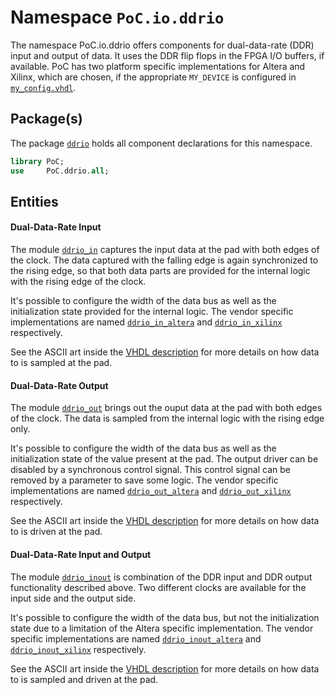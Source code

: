 # Namespace `PoC.io.ddrio`

The namespace PoC.io.ddrio offers components for dual-data-rate (DDR) input
and output of data. It uses the DDR flip flops in the FPGA
I/O buffers, if available. PoC has two platform specific
implementations for Altera and Xilinx, which are chosen, if the
appropriate `MY_DEVICE` is configured in [`my_config.vhdl`][my_config].
 

## Package(s)

The package [`ddrio`][ddrio.pkg] holds all component declarations for this namespace.

```VHDL
library PoC;
use     PoC.ddrio.all;
```


## Entities

#### Dual-Data-Rate Input

The module [`ddrio_in`][ddrio_in] captures the input data at the pad
with both edges of the clock. The data captured with the falling edge
is again synchronized to the rising edge, so that both data parts are
provided for the internal logic with the rising edge of the clock.

It's possible to configure the width of the data bus as well as the
initialization state provided for the internal logic. The vendor specific
implementations are named [`ddrio_in_altera`][ddrio_in_altera] and
[`ddrio_in_xilinx`][ddrio_in_xilinx] respectively.

See the ASCII art inside the [VHDL description][ddrio_in] for more
details on how data to is sampled at the pad.


#### Dual-Data-Rate Output

The module [`ddrio_out`][ddrio_out] brings out the ouput data at the pad
with both edges of the clock. The data is sampled from the internal logic
with the rising edge only.

It's possible to configure the width of the data bus as well as the
initialization state of the value present at the pad. The output
driver can be disabled by a synchronous control signal. This control
signal can be removed by a parameter to save some logic. The vendor specific
implementations are named [`ddrio_out_altera`][ddrio_out_altera] and
[`ddrio_out_xilinx`][ddrio_out_xilinx] respectively.

See the ASCII art inside the [VHDL description][ddrio_out] for more
details on how data to is driven at the pad.


#### Dual-Data-Rate Input and Output

The module [`ddrio_inout`][ddrio_inout] is combination of the DDR
input and DDR output functionality described above. Two different
clocks are available for the input side and the output side.

It's possible to configure the width of the data bus, but not the 
initialization state due to a limitation of the Altera specific
implementation. The vendor specific implementations are named
[`ddrio_inout_altera`][ddrio_inout_altera] and 
[`ddrio_inout_xilinx`][ddrio_inout_xilinx] respectively.

See the ASCII art inside the [VHDL description][ddrio_inout] for more
details on how data to is sampled and driven at the pad.


 [my_config]:			../../common/my_config.vhdl.template
 [ddrio.pkg]:			ddrio.pkg.vhdl
 [ddrio_in]:			ddrio_in.vhdl
 [ddrio_in_altera]:		ddrio_in_altera.vhdl
 [ddrio_in_xilinx]:		ddrio_in_xilinx.vhdl
 [ddrio_inout]:			ddrio_inout.vhdl
 [ddrio_inout_altera]:		ddrio_inout_altera.vhdl
 [ddrio_inout_xilinx]:		ddrio_inout_xilinx.vhdl
 [ddrio_out]:			ddrio_out.vhdl
 [ddrio_out_altera]:		ddrio_out_altera.vhdl
 [ddrio_out_xilinx]:		ddrio_out_xilinx.vhdl
